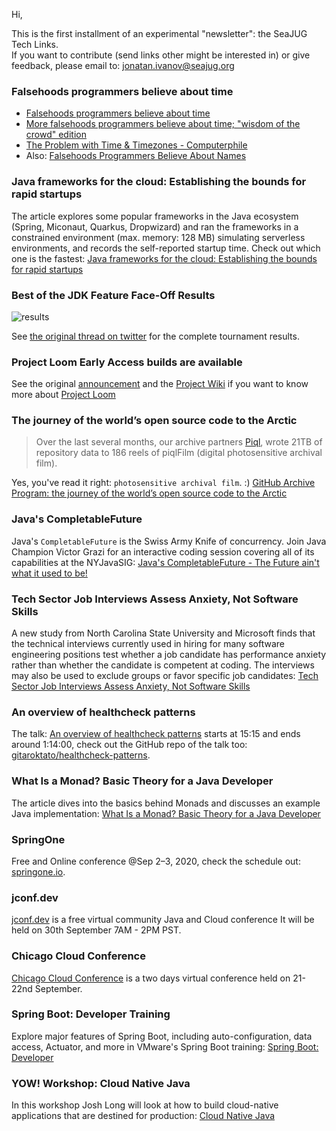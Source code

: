 Hi,

This is the first installment of an experimental "newsletter": the SeaJUG Tech Links.  
If you want to contribute (send links other might be interested in) or give feedback, please email to: [jonatan.ivanov@seajug.org](mailto:jonatan.ivanov@seajug.org)

### Falsehoods programmers believe about time

- [Falsehoods programmers believe about time](https://infiniteundo.com/post/25326999628/falsehoods-programmers-believe-about-time)
- [More falsehoods programmers believe about time; "wisdom of the crowd" edition](https://infiniteundo.com/post/25509354022/more-falsehoods-programmers-believe-about-time)
- [The Problem with Time & Timezones - Computerphile](https://www.youtube.com/watch?v=-5wpm-gesOY)
- Also: [Falsehoods Programmers Believe About Names](https://www.kalzumeus.com/2010/06/17/falsehoods-programmers-believe-about-names/)

### Java frameworks for the cloud: Establishing the bounds for rapid startups

The article explores some popular frameworks in the Java ecosystem (Spring, Miconaut, Quarkus, Dropwizard) and ran the frameworks in a constrained environment (max. memory: 128 MB) simulating serverless environments, and records the self-reported startup time.
Check out which one is the fastest: [Java frameworks for the cloud: Establishing the bounds for rapid startups](https://blogs.oracle.com/javamagazine/java-frameworks-for-the-cloud-establishing-the-bounds-for-rapid-startups)

### Best of the JDK Feature Face-Off Results

![results](https://pbs.twimg.com/media/EckkJ7eWsAEgBCO?format=png&name=large)

See [the original thread on twitter](https://twitter.com/java/status/1281595323685703683) for the complete tournament results.

### Project Loom Early Access builds are available

See the original [announcement](https://mail.openjdk.java.net/pipermail/loom-dev/2020-June/001436.html) and the [Project Wiki](https://wiki.openjdk.java.net/display/loom/Main) if you want to know more about [Project Loom](https://jdk.java.net/loom/)

### The journey of the world’s open source code to the Arctic

>Over the last several months, our archive partners [Piql](https://www.piql.com/), wrote 21TB of repository data to 186 reels of piqlFilm (digital photosensitive archival film).

Yes, you've read it right: `photosensitive archival film`. :)
[GitHub Archive Program: the journey of the world’s open source code to the Arctic](https://github.blog/2020-07-16-github-archive-program-the-journey-of-the-worlds-open-source-code-to-the-arctic/)

### Java's CompletableFuture

Java's `CompletableFuture` is the Swiss Army Knife of concurrency. Join Java Champion Victor Grazi for an interactive coding session covering all of its capabilities at the NYJavaSIG: [Java's CompletableFuture - The Future ain't what it used to be!](https://www.youtube.com/watch?v=Mvis0zdNyBc)

### Tech Sector Job Interviews Assess Anxiety, Not Software Skills

A new study from North Carolina State University and Microsoft finds that the technical interviews currently used in hiring for many software engineering positions test whether a job candidate has performance anxiety rather than whether the candidate is competent at coding. The interviews may also be used to exclude groups or favor specific job candidates: [Tech Sector Job Interviews Assess Anxiety, Not Software Skills](https://news.ncsu.edu/2020/07/tech-job-interviews-anxiety/)

### An overview of healthcheck patterns

The talk: [An overview of healthcheck patterns](https://www.youtube.com/watch?v=ItZPWpmcDAQ#t=915) starts at 15:15 and ends around 1:14:00, check out the GitHub repo of the talk too: [gitaroktato/healthcheck-patterns](https://github.com/gitaroktato/healthcheck-patterns).

### What Is a Monad? Basic Theory for a Java Developer

The article dives into the basics behind Monads and discusses an example Java implementation: [What Is a Monad? Basic Theory for a Java Developer](https://dzone.com/articles/what-is-a-monad-basic-theory-for-a-java-developer)

### SpringOne
Free and Online conference @Sep 2–3, 2020, check the schedule out: [springone.io](https://springone.io/).

### jconf.dev

[jconf.dev](https://jconf.dev/) is a free virtual community Java and Cloud conference
It will be held on 30th September 7AM - 2PM PST.

### Chicago Cloud Conference

[Chicago Cloud Conference](https://www.chicagocloudconference.com/) is a two days virtual conference held on 21-22nd September.

### Spring Boot: Developer Training

Explore major features of Spring Boot, including auto-configuration, data access, Actuator, and more in VMware's Spring Boot training: [Spring Boot: Developer](https://tanzu.vmware.com/training/courses/spring-boot-developer-training)

### YOW! Workshop: Cloud Native Java

In this workshop Josh Long will look at how to build cloud-native applications that are destined for production: [Cloud Native Java](https://www.eventbrite.com.au/e/yow-workshop-2020-cloud-native-java-aug-14-18-2020-tickets-114222161560)
